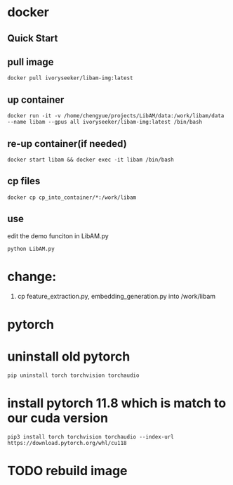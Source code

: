 # docker

## Quick Start
## pull image
`docker pull ivoryseeker/libam-img:latest`

## up container
`docker run -it -v /home/chengyue/projects/LibAM/data:/work/libam/data --name libam --gpus all ivoryseeker/libam-img:latest /bin/bash`

## re-up container(if needed)
`docker start libam && docker exec -it libam /bin/bash`

## cp files
`docker cp cp_into_container/*:/work/libam`

## use
edit the demo funciton in LibAM.py

`python LibAM.py`

# change:
1. cp feature_extraction.py, embedding_generation.py into /work/libam


# pytorch
# uninstall old pytorch
`pip uninstall torch torchvision torchaudio`

# install pytorch 11.8 which is match to our cuda version
`pip3 install torch torchvision torchaudio --index-url https://download.pytorch.org/whl/cu118`


# TODO rebuild image